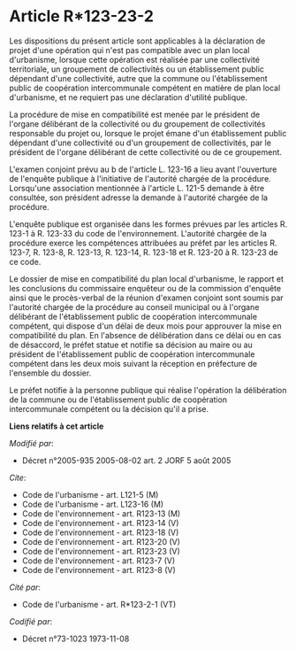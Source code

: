 # Article R*123-23-2

Les dispositions du présent article sont applicables à la déclaration de projet d'une opération qui n'est pas compatible avec
un plan local d'urbanisme, lorsque cette opération est réalisée par une collectivité territoriale, un groupement de
collectivités ou un établissement public dépendant d'une collectivité, autre que la commune ou l'établissement public de
coopération intercommunale compétent en matière de plan local d'urbanisme, et ne requiert pas une déclaration d'utilité
publique.

La procédure de mise en compatibilité est menée par le président de l'organe délibérant de la collectivité ou du groupement
de collectivités responsable du projet ou, lorsque le projet émane d'un établissement public dépendant d'une collectivité ou
d'un groupement de collectivités, par le président de l'organe délibérant de cette collectivité ou de ce groupement.

L'examen conjoint prévu au b de l'article L. 123-16 a lieu avant l'ouverture de l'enquête publique à l'initiative de
l'autorité chargée de la procédure. Lorsqu'une association mentionnée à l'article L. 121-5 demande à être consultée, son
président adresse la demande à l'autorité chargée de la procédure.

L'enquête publique est organisée dans les formes prévues par les articles R. 123-1 à R. 123-33 du code de l'environnement.
L'autorité chargée de la procédure exerce les compétences attribuées au préfet par les articles R. 123-7, R. 123-8, R.
123-13, R. 123-14, R. 123-18 et R. 123-20 à R. 123-23 de ce code.

Le dossier de mise en compatibilité du plan local d'urbanisme, le rapport et les conclusions du commissaire enquêteur ou de
la commission d'enquête ainsi que le procès-verbal de la réunion d'examen conjoint sont soumis par l'autorité chargée de la
procédure au conseil municipal ou à l'organe délibérant de l'établissement public de coopération intercommunale compétent,
qui dispose d'un délai de deux mois pour approuver la mise en compatibilité du plan. En l'absence de délibération dans ce
délai ou en cas de désaccord, le préfet statue et notifie sa décision au maire ou au président de l'établissement public de
coopération intercommunale compétent dans les deux mois suivant la réception en préfecture de l'ensemble du dossier.

Le préfet notifie à la personne publique qui réalise l'opération la délibération de la commune ou de l'établissement public
de coopération intercommunale compétent ou la décision qu'il a prise.

**Liens relatifs à cet article**

_Modifié par_:

  - Décret n°2005-935 2005-08-02 art. 2 JORF 5 août 2005

_Cite_:

  - Code de l'urbanisme - art. L121-5 (M)
  - Code de l'urbanisme - art. L123-16 (M)
  - Code de l'environnement - art. R123-13 (M)
  - Code de l'environnement - art. R123-14 (V)
  - Code de l'environnement - art. R123-18 (V)
  - Code de l'environnement - art. R123-20 (V)
  - Code de l'environnement - art. R123-23 (V)
  - Code de l'environnement - art. R123-7 (V)
  - Code de l'environnement - art. R123-8 (V)

_Cité par_:

  - Code de l'urbanisme - art. R*123-2-1 (VT)

_Codifié par_:

  - Décret n°73-1023 1973-11-08
